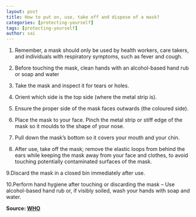 ```yaml
---
layout: post
title: How to put on, use, take off and dispose of a mask?
categories: [protecting-yourself]
tags: [protecting-yourself]
author: sai
---
```


1. Remember, a mask should only be used by health workers, care takers, and individuals with respiratory symptoms, such as fever and cough.

2. Before touching the mask, clean hands with an alcohol-based hand rub or soap and water

3. Take the mask and inspect it for tears or holes.

4. Orient which side is the top side (where the metal strip is).

5. Ensure the proper side of the mask faces outwards (the coloured side).

6. Place the mask to your face. Pinch the metal strip or stiff edge of the mask so it moulds to the shape of your nose.

7. Pull down the mask’s bottom so it covers your mouth and your chin.

8. After use, take off the mask; remove the elastic loops from behind the ears while keeping the mask away from your face and clothes, to avoid touching potentially contaminated surfaces of the mask.

9.Discard the mask in a closed bin immediately after use.

10.Perform hand hygiene after touching or discarding the mask – Use alcohol-based hand rub or, if visibly soiled, wash your hands with soap and water.

**Source: [WHO](https://www.who.int/news-room/q-a-detail/q-a-coronaviruses)**